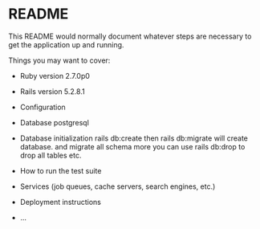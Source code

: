 # README

This README would normally document whatever steps are necessary to get the
application up and running.

Things you may want to cover:
    
* Ruby version 2.7.0p0

* Rails version 5.2.8.1

* Configuration

* Database
 postgresql

* Database initialization
  rails db:create
  then
  rails db:migrate
                   will create database. and migrate all schema
  more you can use 
  rails db:drop to drop all tables etc.



* How to run the test suite

* Services (job queues, cache servers, search engines, etc.)

* Deployment instructions

* ...
